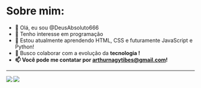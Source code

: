 <h1>Sobre mim:</h1>

- 👋 Olá, eu sou @DeusAbsoluto666
- 👀 Tenho interesse em programação
- 🌱 Estou atualmente aprendendo HTML, CSS e futuramente JavaScript e Python!
- 💞️ Busco colaborar com a evolução da <strong> tecnologia <strong>!
- 📫 Você pode me contatar por arthurnagytibes@gmail.com!

---
<div>
  <img src="https://media.tenor.com/3iNdO1MBsi0AAAAj/nemz-5kur4.gif">
  <img src="https://encrypted-tbn0.gstatic.com/images?q=tbn:ANd9GcSdtkkRzAFSRSRBM8QGjsdVK3QZjGhEXsyZtQ&s" width="#">
</div>
<!---
DeusAbsoluto666/DeusAbsoluto666 is a ✨ special ✨ repository because its `README.md` (this file) appears on your GitHub profile.
You can click the Preview link to take a look at your changes.
--->
